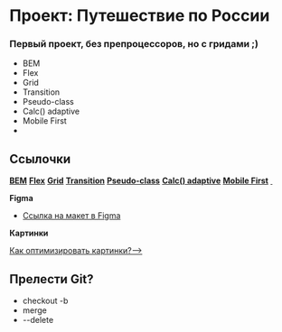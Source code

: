 # Проект: Путешествие по России

### Первый проект, без препроцессоров, но с гридами ;)
* BEM
* Flex
* Grid
* Transition
* Pseudo-class
* Calc() adaptive
* Mobile First
* &nbsp;

## Ссылочки

[**BEM**](https://ru.bem.info/methodology/quick-start/)
[**Flex**](https://developer.mozilla.org/ru/docs/Web/CSS/flex)
[**Grid**](https://developer.mozilla.org/ru/docs/Web/CSS/CSS_Grid_Layout/Basic_Concepts_of_Grid_Layout)
[**Transition**](https://developer.mozilla.org/ru/docs/Web/CSS/transition)
[**Pseudo-class**](https://developer.mozilla.org/ru/docs/Web/CSS/Pseudo-classes)
[**Calc() adaptive**](https://vc.ru/dev/178033-dinamicheskoe-masshtabirovanie-elementov-v-css)
[**Mobile First**](https://zellwk.com/blog/how-to-write-mobile-first-css/)
[**&nbsp;**](https://www.artlebedev.ru/typograf/)


**Figma**

* [Ссылка на макет в Figma](https://www.figma.com/file/5S2WSbEFL6awjVWJ0NWL8Q/Sprint-3_-Russia-_-desktop-mobile?node-id=28503%3A0)

**Картинки**

[Как оптимизировать картинки?-->](https://tinypng.com/)

## Прелести Git?

* checkout -b
* merge 
* --delete 
